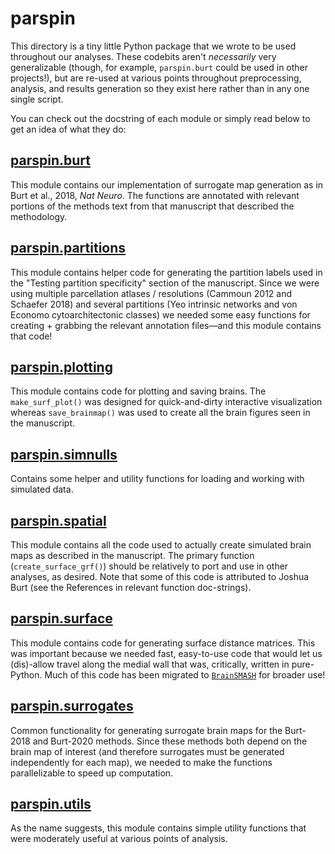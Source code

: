 # parspin

This directory is a tiny little Python package that we wrote to be used throughout our analyses.
These codebits aren't _necessarily_ very generalizable (though, for example, `parspin.burt` could be used in other projects!), but are re-used at various points throughout preprocessing, analysis, and results generation so they exist here rather than in any one single script.

You can check out the docstring of each module or simply read below to get an idea of what they do:

## [parspin.burt](./parspin/burt.py)

This module contains our implementation of surrogate map generation as in Burt et al., 2018, *Nat Neuro*.
The functions are annotated with relevant portions of the methods text from that manuscript that described the methodology.

## [parspin.partitions](./parspin/partitions.py)

This module contains helper code for generating the partition labels used in the "Testing partition specificity" section of the manuscript.
Since we were using multiple parcellation atlases / resolutions (Cammoun 2012 and Schaefer 2018) and several partitions (Yeo intrinsic networks and von Economo cytoarchitectonic classes) we needed some easy functions for creating + grabbing the relevant annotation files—and this module contains that code!

## [parspin.plotting](./parspin/plotting.py)

This module contains code for plotting and saving brains.
The `make_surf_plot()` was designed for quick-and-dirty interactive visualization whereas `save_brainmap()` was used to create all the brain figures seen in the manuscript.

## [parspin.simnulls](./parspin/simnulls.py)

Contains some helper and utility functions for loading and working with simulated data.

## [parspin.spatial](./parspin/spatial.py)

This module contains all the code used to actually create simulated brain maps as described in the manuscript.
The primary function (`create_surface_grf()`) should be relatively to port and use in other analyses, as desired.
Note that some of this code is attributed to Joshua Burt (see the References in relevant function doc-strings).

## [parspin.surface](./parspin/surface.py)

This module contains code for generating surface distance matrices.
This was important because we needed fast, easy-to-use code that would let us (dis)-allow travel along the medial wall that was, critically, written in pure-Python.
Much of this code has been migrated to [`BrainSMASH`](https://brainsmash.readthedocs.io/) for broader use!

## [parspin.surrogates](./parspin/surrogates.py)

Common functionality for generating surrogate brain maps for the Burt-2018 and Burt-2020 methods.
Since these methods both depend on the brain map of interest (and therefore surrogates must be generated independently for each map), we needed to make the functions parallelizable to speed up computation.

## [parspin.utils](./parspin/utils.py)

As the name suggests, this module contains simple utility functions that were moderately useful at various points of analysis.
